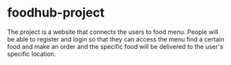 # foodhub-project
The project is a website that connects the users to  food menu. People will be able to register and login so that they can access the menu find a certain food and make an order and the specific food will be delivered to the user's specific location.

